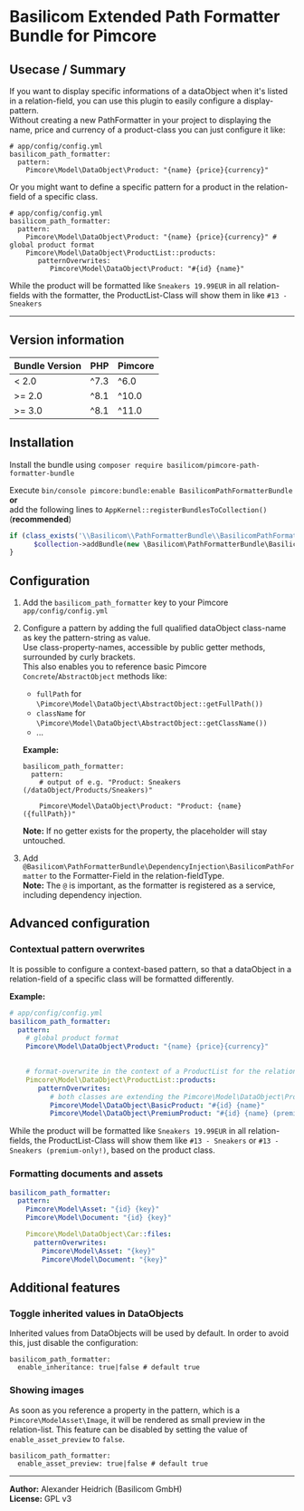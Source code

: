 # Basilicom Extended Path Formatter Bundle for Pimcore

## Usecase / Summary
If you want to display specific informations of a dataObject when it's listed in a relation-field, you can use this plugin to easily configure a display-pattern.  
Without creating a new PathFormatter in your project to displaying the name, price and currency of a product-class you can just configure it like:
```
# app/config/config.yml
basilicom_path_formatter:
  pattern: 
    Pimcore\Model\DataObject\Product: "{name} {price}{currency}"   
```
Or you might want to define a specific pattern for a product in the relation-field of a specific class.
```
# app/config/config.yml
basilicom_path_formatter:
  pattern: 
    Pimcore\Model\DataObject\Product: "{name} {price}{currency}" # global product format
    Pimcore\Model\DataObject\ProductList::products: 
       patternOverwrites:
          Pimcore\Model\DataObject\Product: "#{id} {name}"
```
While the product will be formatted like ``Sneakers 19.99EUR`` in all relation-fields with the formatter, the ProductList-Class will show them in like ``#13 - Sneakers`` 


----------

## Version information

| Bundle Version | PHP  | Pimcore |
|----------------|------|---------|
| &lt; 2.0       | ^7.3 | ^6.0    |
| &gt;= 2.0      | ^8.1 | ^10.0   |
| &gt;= 3.0      | ^8.1 | ^11.0   |

## Installation
Install the bundle using ``composer require basilicom/pimcore-path-formatter-bundle``  

Execute ``bin/console pimcore:bundle:enable BasilicomPathFormatterBundle``  
**or**  
add the following lines to `AppKernel::registerBundlesToCollection()` (**recommended**)
```php
if (class_exists('\\Basilicom\\PathFormatterBundle\\BasilicomPathFormatterBundle')) {
      $collection->addBundle(new \Basilicom\PathFormatterBundle\BasilicomPathFormatterBundle);
}
```

## Configuration
1. Add the ``basilicom_path_formatter`` key to your Pimcore ``app/config/config.yml``
2. Configure a pattern by adding the full qualified dataObject class-name as key the pattern-string as value.  
   Use class-property-names, accessible by public getter methods, surrounded by curly brackets.  
   This also enables you to reference basic Pimcore ``Concrete``/``AbstractObject`` methods like: 
    - ``fullPath`` for ``\Pimcore\Model\DataObject\AbstractObject::getFullPath())`` 
    - ``className`` for ``\Pimcore\Model\DataObject\AbstractObject::getClassName())``
    - ...  
    
    **Example:**
    ```
    basilicom_path_formatter:
      pattern: 
        # output of e.g. "Product: Sneakers (/dataObject/Products/Sneakers)"
        
        Pimcore\Model\DataObject\Product: "Product: {name} ({fullPath})" 
    ```
    **Note:** If no getter exists for the property, the placeholder will stay untouched.

3. Add ``@Basilicom\PathFormatterBundle\DependencyInjection\BasilicomPathFormatter`` to the Formatter-Field in the relation-fieldType.  
   **Note:** The ``@`` is important, as the formatter is registered as a service, including dependency injection.
    

## Advanced configuration
### Contextual pattern overwrites 
It is possible to configure a context-based pattern, so that a dataObject in a relation-field of a specific class will be formatted differently.  

**Example:**
```yaml
# app/config/config.yml
basilicom_path_formatter:
  pattern: 
    # global product format
    Pimcore\Model\DataObject\Product: "{name} {price}{currency}"

    
    # format-overwrite in the context of a ProductList for the relation-field "products"
    Pimcore\Model\DataObject\ProductList::products: 
       patternOverwrites:
          # both classes are extending the Pimcore\Model\DataObject\Product so we still can overwrite the "Product" pattern.
          Pimcore\Model\DataObject\BasicProduct: "#{id} {name}"
          Pimcore\Model\DataObject\PremiumProduct: "#{id} {name} (premium-only!)"
```

While the product will be formatted like ``Sneakers 19.99EUR`` in all relation-fields, the ProductList-Class will show them like ``#13 - Sneakers`` or ``#13 - Sneakers (premium-only!)``, based on the product class.

### Formatting documents and assets
```yaml
basilicom_path_formatter:
  pattern:
    Pimcore\Model\Asset: "{id} {key}"
    Pimcore\Model\Document: "{id} {key}"

    Pimcore\Model\DataObject\Car::files:
      patternOverwrites:
        Pimcore\Model\Asset: "{key}"
        Pimcore\Model\Document: "{key}"
```

## Additional features

### Toggle inherited values in DataObjects
Inherited values from DataObjects will be used by default. In order to avoid this, just disable the configuration:
```
basilicom_path_formatter:
  enable_inheritance: true|false # default true
```

### Showing images
As soon as you reference a property in the pattern, which is a ``Pimcore\ModelAsset\Image``, it will be rendered as small preview in the relation-list.
This feature can be disabled by setting the value of ``enable_asset_preview`` to ``false``.

```
basilicom_path_formatter:
  enable_asset_preview: true|false # default true
```

-------

**Author:** Alexander Heidrich (Basilicom GmbH)  
**License:** GPL v3
